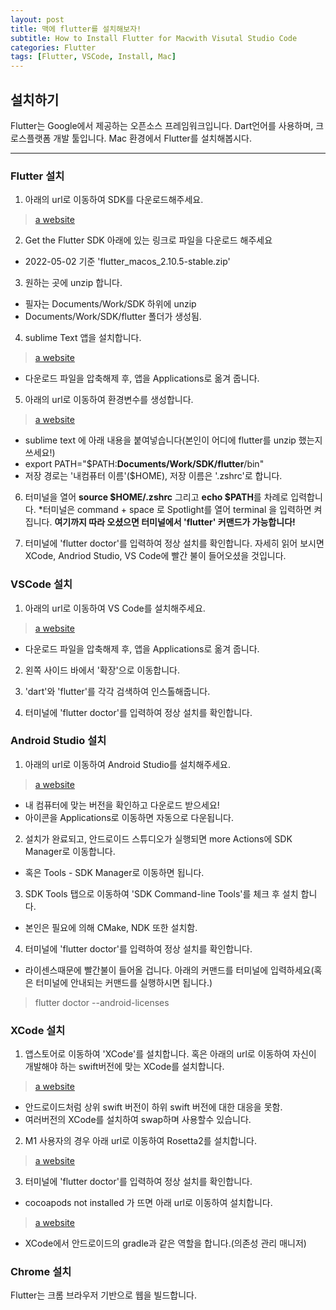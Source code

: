 ```yaml
---
layout: post
title: 맥에 flutter를 설치해보자!
subtitle: How to Install Flutter for Macwith Visutal Studio Code
categories: Flutter
tags: [Flutter, VSCode, Install, Mac]
---
```


## 설치하기 ##

Flutter는 Google에서 제공하는 오픈소스 프레임워크입니다. Dart언어를 사용하며, 크로스플랫폼 개발 툴입니다.
Mac 환경에서 Flutter를 설치해봅시다.

------------
### Flutter 설치 ###
  1. 아래의 url로 이동하여 SDK를 다운로드해주세요.
>
> [a website](https://docs.flutter.dev/get-started/install/macos)


2. Get the Flutter SDK 아래에 있는 링크로 파일을 다운로드 해주세요
* 2022-05-02 기준 'flutter_macos_2.10.5-stable.zip'

3. 원하는 곳에 unzip 합니다.</p>
* 필자는 Documents/Work/SDK 하위에 unzip
* Documents/Work/SDK/flutter 폴더가 생성됨.

4. sublime Text 앱을 설치합니다.
>
>[a website](https://www.sublimetext.com/)

* 다운로드 파일을 압축해제 후, 앱을 Applications로 옮겨 줍니다.

5. 아래의 url로 이동하여 환경변수를 생성합니다.
>
>[a website](https://docs.flutter.dev/get-started/install/macos#update-your-path)

* sublime text 에 아래 내용을 붙여넣습니다(본인이 어디에 flutter를 unzip 했는지 쓰세요!)
* export PATH="$PATH:**Documents/Work/SDK/flutter**/bin"
* 저장 경로는 '내컴퓨터 이름'($HOME), 저장 이름은 '.zshrc'로 합니다.

6. 터미널을 열어 **source $HOME/.zshrc** 그리고 **echo $PATH**를 차례로 입력합니다.
*터미널은 command + space 로 Spotlight를 열어 terminal 을 입력하면 켜집니다.
**여기까지 따라 오셨으면 터미널에서 'flutter' 커맨드가 가능합니다!**

7. 터미널에 'flutter doctor'를 입력하여 정상 설치를 확인합니다. 
자세히 읽어 보시면 XCode, Andriod Studio, VS Code에 빨간 불이 들어오셨을 것입니다.



### VSCode 설치 ### 
1. 아래의 url로 이동하여 VS Code를 설치해주세요.
>
>[a website](https://code.visualstudio.com/)

* 다운로드 파일을 압축해제 후, 앱을 Applications로 옮겨 줍니다.

2. 왼쪽 사이드 바에서 '확장'으로 이동합니다.

3. 'dart'와 'flutter'를 각각 검색하여 인스톨해줍니다.

4. 터미널에 'flutter doctor'를 입력하여 정상 설치를 확인합니다.  


### Android Studio 설치 ### 
1. 아래의 url로 이동하여 Android Studio를 설치해주세요.
>
>[a website](https://developer.android.com/studio?gclid=Cj0KCQjw37iTBhCWARIsACBt1IzKAjxURMwZHTlV2SqtTzgC_F0dMNIcgquJ9CPFEXNIcJu9nHOM_lsaAlpVEALw_wcB&gclsrc=aw.ds#downloads)

* 내 컴퓨터에 맞는 버전을 확인하고 다운로드 받으세요!
* 아이콘을 Applications로 이동하면 자동으로 다운됩니다.

2. 설치가 완료되고, 안드로이드 스튜디오가 실행되면 more Actions에 SDK Manager로 이동합니다.  
* 혹은 Tools - SDK Manager로 이동하면 됩니다.

3. SDK Tools 탭으로 이동하여 'SDK Command-line Tools'를 체크 후 설치 합니다.   
* 본인은 필요에 의해 CMake, NDK 또한 설치함.

4. 터미널에 'flutter doctor'를 입력하여 정상 설치를 확인합니다. 
* 라이센스때문에 빨간불이 들어올 겁니다. 아래의 커맨드를 터미널에 입력하세요(혹은 터미널에 안내되는 커맨드를 실행하시면 됩니다.)
>
>flutter doctor --android-licenses

  

### XCode 설치 ###
1. 앱스토어로 이동하여 'XCode'를 설치합니다. 혹은 아래의 url로 이동하여 자신이 개발해야 하는 swift버전에 맞는 XCode를 설치합니다.
>
>[a website](developer.apple.com/download/more/)

* 안드로이드처럼 상위 swift 버전이 하위 swift 버전에 대한 대응을 못함.
* 여러버전의 XCode를 설치하여 swap하며 사용할수 있습니다.

2. M1 사용자의 경우 아래 url로 이동하여 Rosetta2를 설치합니다. 
>
>[a website](https://github.com/flutter/flutter/wiki/Developing-with-Flutter-on-Apple-Silicon)


3. 터미널에 'flutter doctor'를 입력하여 정상 설치를 확인합니다.
* cocoapods not installed 가 뜨면 아래 url로 이동하여 설치합니다.
>
>[a website](https://guides.cocoapods.org/using/getting-started.html)

* XCode에서 안드로이드의 gradle과 같은 역할을 합니다.(의존성 관리 매니저)


### Chrome 설치 ### 
Flutter는 크롬 브라우저 기반으로 웹을 빌드합니다.

